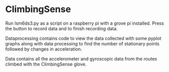 # ClimbingSense

Run lsm6ds3.py as a script on a raspberry pi with a grove pi installed. 
Press the button to record data and to finish recording data.

Dataprocessing contains code to view the data collected with some pyplot graphs along with data processing to find the number of stationary points followed by changes in acceleration.

Data contains all the accelerometer and gyroscopic data from the routes climbed with the ClimbingSense glove.
